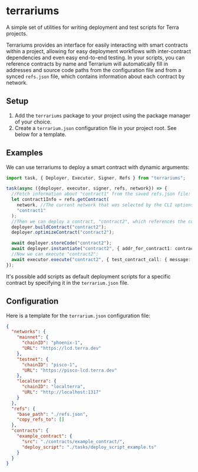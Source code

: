 # terrariums

A simple set of utilities for writing deployment and test scripts for Terra projects.

Terrariums provides an interface for easily interacting with smart contracts within a project, allowing for easy deployment workflows with inter-contract dependencies and even easy end-to-end testing. In your scripts, you can reference contracts by name and Terrarium will automatically fill in addresses and source code paths from the configuration file and from a synced `refs.json` file, which contains information about each contract by network.

## Setup

1. Add the `terrariums` package to your project using the package manager of your choice.
2. Create a `terrarium.json` configuration file in your project root. See below for a template.

## Examples

We can use terrariums to deploy a smart contract with dynamic arguments:

```ts
import task, { Deployer, Executor, Signer, Refs } from "terrariums";

task(async ({deployer, executor, signer, refs, network}) => {
  //Fetch information about "contract1" from the saved refs.json file:
  let contract1Info = refs.getContract(
    network, //The current network that was selected by the CLI options (--network testnet, for example)
    "contract1"
  );
  //Then we can deploy a contract, "contract2", which references the currently deployed :
  deployer.buildContract("contract2");
  deployer.optimizeContract("contract2");

  await deployer.storeCode("contract2");
  await deployer.instantiate("contract2", { addr_for_contract1: contract1Info.address });
  //Now we can execute "contract2":
  await executor.execute("contract2", { test_contract_call: { message: "Hello World" } });
});
```

It's possible add scripts as default deployment scripts for a specific contract by specifying it in the `terrarium.json` file.

## Configuration

Here is a template for the `terrarium.json` configuration file:

```json
{
  "networks": {
    "mainnet": {
      "chainID": "phoenix-1",
      "URL": "https://lcd.terra.dev"
    },
    "testnet": {
      "chainID": "pisco-1",
      "URL": "https://pisco-lcd.terra.dev"
    },
    "localterra": {
      "chainID": "localterra",
      "URL": "http://localhost:1317"
    }
  },
  "refs": {
    "base_path": "./refs.json",
    "copy_refs_to": []
  },
  "contracts": {
    "example_contract": {
      "src": "./contracts/example_contract/",
      "deploy_script": "./tasks/deploy_script_example.ts"
    }
  }
}
```
